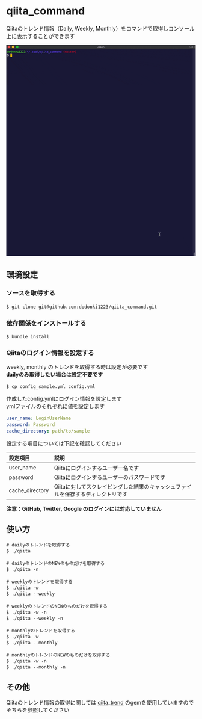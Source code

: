 # qiita_command

Qiitaのトレンド情報（Daily, Weekly, Monthly）をコマンドで取得しコンソール上に表示することができます

<img alt="00_sample" src="https://raw.githubusercontent.com/dodonki1223/image_garage/master/qiita_command/00_sample.gif" width="800px">

## 環境設定

### ソースを取得する

```shell
$ git clone git@github.com:dodonki1223/qiita_command.git
```

### 依存関係をインストールする

```shell
$ bundle install
```

### Qiitaのログイン情報を設定する

weekly, monthly のトレンドを取得する時は設定が必要です  
**dailyのみ取得したい場合は設定不要です**

```shell
$ cp config_sample.yml config.yml
```

作成したconfig.ymlにログイン情報を設定します  
ymlファイルのそれぞれに値を設定します

```yml
user_name: LoginUserName
password: Password
cache_directory: path/to/sample
```

設定する項目については下記を確認してください

| 設定項目        | 説明                                                                              |
|:----------------|:----------------------------------------------------------------------------------|
| user_name       | Qiitaにログインするユーザー名です                                                 |
| password        | Qiitaにログインするユーザーのパスワードです                                       |
| cache_directory | Qiitaに対してスクレイピングした結果のキャッシュファイルを保存するディレクトリです |

**注意：GitHub, Twitter, Google のログインには対応していません**

## 使い方

```shell
# dailyのトレンドを取得する
$ ./qiita

# dailyのトレンドのNEWのものだけを取得する
$ ./qiita -n

# weeklyのトレンドを取得する
$ ./qiita -w
$ ./qiita --weekly

# weeklyのトレンドのNEWのものだけを取得する
$ ./qiita -w -n
$ ./qiita --weekly -n

# monthlyのトレンドを取得する
$ ./qiita -w
$ ./qiita --monthly

# monthlyのトレンドのNEWのものだけを取得する
$ ./qiita -w -n
$ ./qiita --monthly -n
```

## その他

Qiitaのトレンド情報の取得に関しては [qiita_trend](https://github.com/dodonki1223/qiita_trend) のgemを使用していますのでそちらを参照してください
